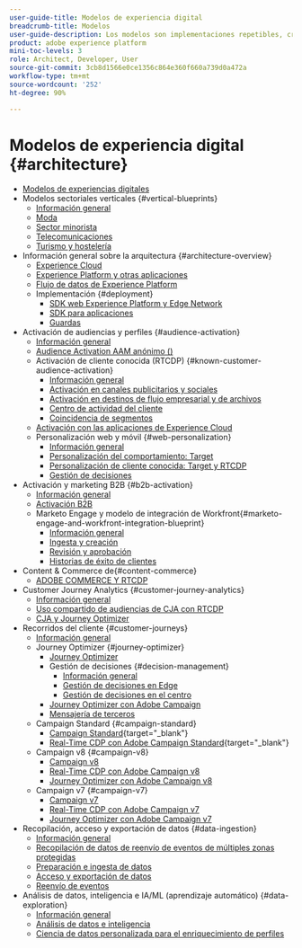 ```yaml
---
user-guide-title: Modelos de experiencia digital
breadcrumb-title: Modelos
user-guide-description: Los modelos son implementaciones repetibles, creadas para solucionar problemas empresariales existentes y que contienen diagramas de arquitectura, consideraciones técnicas y enlaces a documentación relevante.
product: adobe experience platform
mini-toc-levels: 3
role: Architect, Developer, User
source-git-commit: 3cb8d1566e0ce1356c864e360f660a739d0a472a
workflow-type: tm+mt
source-wordcount: '252'
ht-degree: 90%

---
```



# Modelos de experiencia digital {#architecture}

+ [Modelos de experiencias digitales](/help/blueprints/overview.md)
+ Modelos sectoriales verticales {#vertical-blueprints}
   + [Información general](/help/blueprints/vertical-blueprints/overview.md)
   + [Moda](/help/blueprints/vertical-blueprints/apparel.md)
   + [Sector minorista](/help/blueprints/vertical-blueprints/retail.md)
   + [Telecomunicaciones](/help/blueprints/vertical-blueprints/telecommunications.md)
   + [Turismo y hostelería](/help/blueprints/vertical-blueprints/travel-hospitality.md)
+ Información general sobre la arquitectura {#architecture-overview}
   + [Experience Cloud](/help/blueprints/experience-platform/experience-cloud.md)
   + [Experience Platform y otras aplicaciones](/help/blueprints/experience-platform/platform-applications.md)
   + [Flujo de datos de Experience Platform](/help/blueprints/experience-platform/platform-data-flow.md)
   + Implementación {#deployment}
      + [SDK web Experience Platform y Edge Network](/help/blueprints/experience-platform/deployment/websdk.md)
      + [SDK para aplicaciones](/help/blueprints/experience-platform/deployment/appsdk.md)
      + [Guardas](/help/blueprints/experience-platform/deployment/guardrails.md)
+ Activación de audiencias y perfiles {#audience-activation}
   + [Información general](/help/blueprints/audience-activation/overview.md)
   + [Audience Activation AAM anónimo ()](/help/blueprints/audience-activation/anonymous.md)
   + Activación de cliente conocida (RTCDP) {#known-customer-audience-activation}
      + [Información general](/help/blueprints/audience-activation/known.md)
      + [Activación en canales publicitarios y sociales](/help/blueprints/audience-activation/advertising-activation.md)
      + [Activación en destinos de flujo empresarial y de archivos](/help/blueprints/audience-activation/enterprise-destinations.md)
      + [Centro de actividad del cliente](/help/blueprints/audience-activation/customer-activity.md)
      + [Coincidencia de segmentos](/help/blueprints/audience-activation/segment-match.md)
   + [Activación con las aplicaciones de Experience Cloud](/help/blueprints/audience-activation/platform-and-applications.md)
   + Personalización web y móvil {#web-personalization}
      + [Información general](/help/blueprints/audience-activation/web-personalization/overview.md)
      + [Personalización del comportamiento: Target](/help/blueprints//audience-activation/web-personalization/behavioral.md)
      + [Personalización de cliente conocida: Target y RTCDP](/help/blueprints/audience-activation/web-personalization/known-personalization.md)
      + [Gestión de decisiones](/help/blueprints/audience-activation/web-personalization/decision-management-edge.md)
+ Activación y marketing B2B {#b2b-activation}
   + [Información general](/help/blueprints/b2b/overview.md)
   + [Activación B2B](/help/blueprints/b2b/b2bactivation.md)
   + Marketo Engage y modelo de integración de Workfront{#marketo-engage-and-workfront-integration-blueprint}
      + [Información general](/help/blueprints/b2b/marketo-engage-and-workfront-integration-blueprint/overview.md)
      + [Ingesta y creación](/help/blueprints/b2b/marketo-engage-and-workfront-integration-blueprint/intake-and-create.md)
      + [Revisión y aprobación](/help/blueprints/b2b/marketo-engage-and-workfront-integration-blueprint/review-and-approve-blueprint.md)
      + [Historias de éxito de clientes ](/help/blueprints/b2b/marketo-engage-and-workfront-integration-blueprint/customer-success-stories.md)
+ Content &amp; Commerce de{#content-commerce}
   + [ADOBE COMMERCE Y RTCDP](/help/blueprints/content-commerce/commerce/commerce-rtcdp.md)
+ Customer Journey Analytics {#customer-journey-analytics}
   + [Información general](/help/blueprints/customer-journey-analytics/overview.md)
   + [Uso compartido de audiencias de CJA con RTCDP](/help/blueprints/customer-journey-analytics/cja-rtcdp.md)
   + [CJA y Journey Optimizer](/help/blueprints/customer-journey-analytics/cja-ajo.md)
+ Recorridos del cliente {#customer-journeys}
   + [Información general](/help/blueprints/customer-journeys/overview.md)
   + Journey Optimizer {#journey-optimizer}
      + [Journey Optimizer](/help/blueprints/customer-journeys/journey-optimizer.md)
      + Gestión de decisiones {#decision-management}
         + [Información general](/help/blueprints/customer-journeys/decision_management/decision-management-overview.md)
         + [Gestión de decisiones en Edge](/help/blueprints/customer-journeys/decision_management/decision-management-edge.md)
         + [Gestión de decisiones en el centro](/help/blueprints/customer-journeys/decision_management/decision-management-hub.md)
      + [Journey Optimizer con Adobe Campaign](/help/blueprints/customer-journeys/ajo-and-campaign.md)
      + [Mensajería de terceros](/help/blueprints/customer-journeys/3rd-party-messaging.md)
   + Campaign Standard {#campaign-standard}
      + [Campaign Standard](https://experienceleague.adobe.com/docs/campaign-standard.html?lang=es){target="_blank"}
      + [Real-Time CDP con Adobe Campaign Standard](https://experienceleague.adobe.com/docs/campaign-standard/using/integrating-with-adobe-cloud/adobe-experience-platform/aep-sources-destinations/get-started-sources-destinations.html?lang=es){target="_blank"}
   + Campaign v8 {#campaign-v8}
      + [Campaign v8](/help/blueprints/customer-journeys/campaign-v8.md)
      + [Real-Time CDP con Adobe Campaign v8](/help/blueprints/customer-journeys/rtcdp-and-campaign-v8.md)
      + [Journey Optimizer con Adobe Campaign v8](/help/blueprints/customer-journeys/ajo-and-campaign-v8.md)
   + Campaign v7 {#campaign-v7}
      + [Campaign v7](/help/blueprints/customer-journeys/campaign-v7.md)
      + [Real-Time CDP con Adobe Campaign v7](/help/blueprints/customer-journeys/rtcdp-and-campaign.md)
      + [Journey Optimizer con Adobe Campaign v7](/help/blueprints/customer-journeys/ajo-and-campaign-v7.md)
+ Recopilación, acceso y exportación de datos {#data-ingestion}
   + [Información general](/help/blueprints/data-ingestion/overview.md)
   + [Recopilación de datos de reenvío de eventos de múltiples zonas protegidas](/help/blueprints/data-ingestion/multi-sandbox-event-forwarding.md)
   + [Preparación e ingesta de datos](/help/blueprints/data-ingestion/ingestion.md)
   + [Acceso y exportación de datos](/help/blueprints/data-ingestion/egress.md)
   + [Reenvío de eventos](/help/blueprints/data-ingestion/server-side-collection.md)
+ Análisis de datos, inteligencia e IA/ML (aprendizaje automático) {#data-exploration}
   + [Información general](/help/blueprints/data-insights/overview.md)
   + [Análisis de datos e inteligencia](/help/blueprints/data-insights/analysis.md)
   + [Ciencia de datos personalizada para el enriquecimiento de perfiles](/help/blueprints/data-insights/data-science.md)
